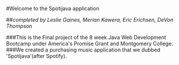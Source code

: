 #Welcome to the Spotijava application

##*completed by Leslie Gaines, Merian Kawera, Eric Erichsen, DeVon Thompson*

###This is the Final project of the 8 week Java Web Development Bootcamp under America's Promise Grant and Montgomery College.
###We created a purchasing music application that we dubbed 'Spotijava'(after Spotify).

